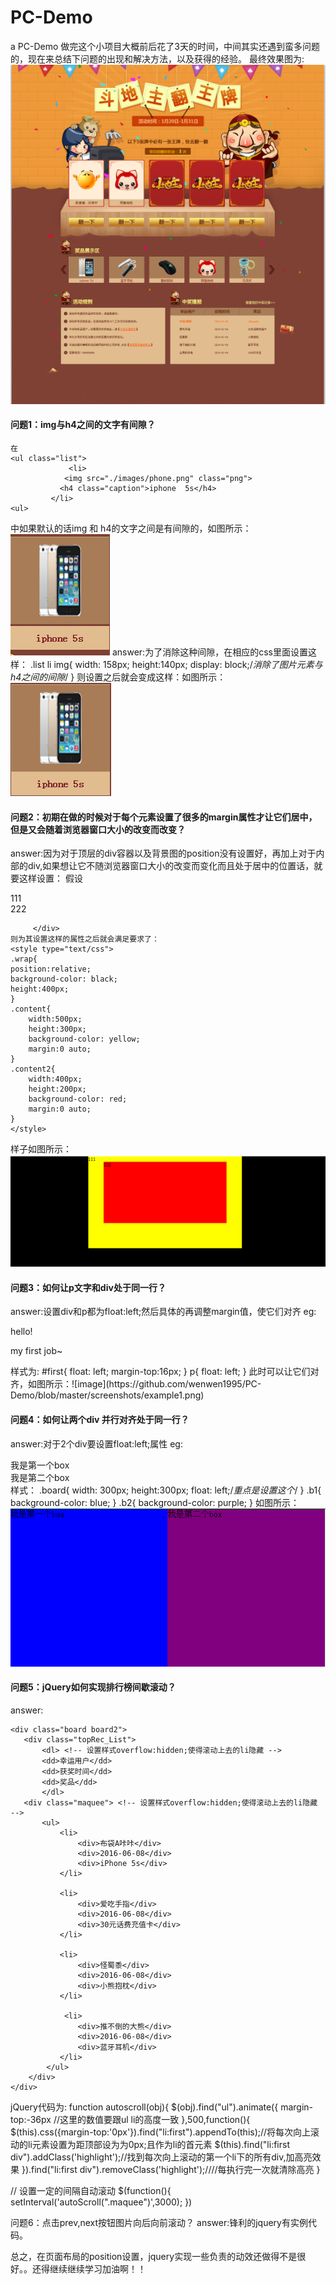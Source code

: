 # PC-Demo
a PC-Demo
做完这个小项目大概前后花了3天的时间，中间其实还遇到蛮多问题的，现在来总结下问题的出现和解决方法，以及获得的经验。
最终效果图为:![image](https://github.com/wenwen1995/PC-Demo/blob/master/screenshots/PcImg.png)

####   问题1：img与h4之间的文字有间隙？
    在
    <ul class="list">
                 <li>
                <img src="./images/phone.png" class="png">
               <h4 class="caption">iphone  5s</h4>
             </li>
    <ul>
中如果默认的话img 和 h4的文字之间是有间隙的，如图所示：![image](https://github.com/wenwen1995/PC-Demo/blob/master/screenshots/ScreenClip.png)
answer:为了消除这种间隙，在相应的css里面设置这样：
.list li img{
    width: 158px;
    height:140px;
    display: block;/*消除了图片元素与h4之间的间隙*/
}
则设置之后就会变成这样：如图所示：![image](https://github.com/wenwen1995/PC-Demo/blob/master/screenshots/Image.png)

####   问题2：初期在做的时候对于每个元素设置了很多的margin属性才让它们居中，但是又会随着浏览器窗口大小的改变而改变？
answer:因为对于顶层的div容器以及背景图的position没有设置好，再加上对于内部的div,如果想让它不随浏览器窗口大小的改变而变化而且处于居中的位置话，就要这样设置：
  假设
        <div class="wrap">
            <div class="content" >111
                   <div class="content2">222</div>
                </div>
                
         </div>
    则为其设置这样的属性之后就会满足要求了：
    <style type="text/css">
    .wrap{
    position:relative;
    background-color: black;
    height:400px;
    }
    .content{
        width:500px;
        height:300px;
        background-color: yellow;
        margin:0 auto;
    }
    .content2{
        width:400px;
        height:200px;
        background-color: red;
        margin:0 auto;
    }
    </style>
样子如图所示：![image](https://github.com/wenwen1995/PC-Demo/blob/master/screenshots/example.png)

####   问题3：如何让p文字和div处于同一行？
answer:设置div和p都为float:left;然后具体的再调整margin值，使它们对齐
eg:
   <div id="first">hello!</div><p>my first job~</p>
   样式为:
   #first{
        float: left;
        margin-top:16px;
    }
    p{
        float: left;
    }
    此时可以让它们对齐，如图所示：![image](https://github.com/wenwen1995/PC-Demo/blob/master/screenshots/example1.png)

####   问题4：如何让两个div 并行对齐处于同一行？
answer:对于2个div要设置float:left;属性
eg: <div class="board b1">我是第一个box</div>
    <div class="board b2">我是第二个box</div>
样式：
.board{
        width: 300px;
        height:300px;
        float: left;/*重点是设置这个*/
    }
.b1{
        background-color: blue;
    }
.b2{
        background-color: purple;
    }
如图所示：![image](https://github.com/wenwen1995/PC-Demo/blob/master/screenshots/example2.png)

####   问题5：jQuery如何实现排行榜间歇滚动？
answer:
<!-- 排行榜 -->
    <div class="board board2">
       <div class="topRec_List">
           <dl> <!-- 设置样式overflow:hidden;使得滚动上去的li隐藏 -->
           <dd>幸运用户</dd>
           <dd>获奖时间</dd>
           <dd>奖品</dd>
           </dl>
       <div class="maquee"> <!-- 设置样式overflow:hidden;使得滚动上去的li隐藏 -->
           <ul>
               <li>
                   <div>布袋A咔咔</div>
                   <div>2016-06-08</div>
                   <div>iPhone 5s</div>
               </li>

               <li>
                   <div>爱吃手指</div>
                   <div>2016-06-08</div>
                   <div>30元话费充值卡</div>
               </li>

               <li>
                   <div>怪蜀黍</div>
                   <div>2016-06-08</div>
                   <div>小熊抱枕</div>
               </li>

                <li>
                   <div>推不倒的大熊</div>
                   <div>2016-06-08</div>
                   <div>蓝牙耳机</div>
               </li>
            </ul>
        </div>
    </div>
</div>

jQuery代码为:
        function autoscroll(obj){
            $(obj).find("ul").animate({
              margin-top:-36px //这里的数值要跟ul li的高度一致
            },500,function(){
              $(this).css({margin-top:'0px'}).find("li:first").appendTo(this);//将每次向上滚动的li元素设置为距顶部设为为0px;且作为li的首元素
              $(this).find("li:first div").addClass('highlight');//找到每次向上滚动的第一个li下的所有div,加高亮效果
            }).find("li:first div").removeClass('highlight');////每执行完一次就清除高亮
        }

 // 设置一定的间隔自动滚动
        $(function(){
            setInterval('autoScroll(".maquee")',3000);
        })

问题6：点击prev,next按钮图片向后向前滚动？
answer:锋利的jquery有实例代码。

总之，在页面布局的position设置，jquery实现一些负责的动效还做得不是很好。。还得继续继续学习加油啊！！
